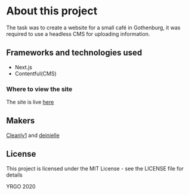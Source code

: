 # About this project
The task was to create a website for a small café in Gothenburg, it was required to use a headless CMS for uploading information.


## Frameworks and technologies used
* Next.js
* Contentful(CMS)

### Where to view the site
The site is live [here](https://gundla.netlify.app/)

## Makers

[Cleanly1](https://github.com/Cleanly1) and [deinielle](https://github.com/deinnielle)


## License
This project is licensed under the MIT License - see the LICENSE file for details

YRGO 2020
